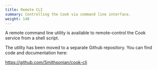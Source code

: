 ```yaml
---
title: Remote CLI
summary: Controlling the Cook via command line interface.
weight: 140
---
```


A remote command line utility is available to remote-control the Cook service
from a shell script.

The utility has been moved to a separate Github repository. You can find code
and documentation here:

https://github.com/Smithsonian/cook-cli
